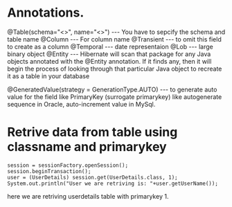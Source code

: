 # Annotations.

@Table(schema="<>", name="<>")  --- You have to sepcify the schema and table name
@Column                         --- For column name
@Transient                      --- to omit this field to create as a column
@Temporal                       --- date representaion
@Lob                            --- large binary object
@Entity                         --- Hibernate will scan that package for any Java objects annotated with the @Entity annotation. If it finds any, 
then it will begin the process of looking through that particular Java object to recreate it as a table in your database

@GeneratedValue(strategy = GenerationType.AUTO) --- to generate auto value for the field like PrimaryKey (surrogate primarykey)
	like autogenerate sequence in Oracle, auto-increment value in MySql.



# Retrive data from table using classname and primarykey

	session = sessionFactory.openSession();
	session.beginTransaction();
 	user = (UserDetails) session.get(UserDetails.class, 1);
 	System.out.println("User we are retriving is: "+user.getUserName());

here we are retriving userdetails table with primarykey 1.
